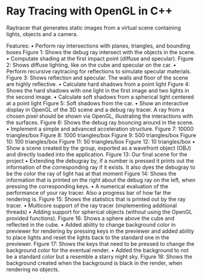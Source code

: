 # Ray Tracing with OpenGL in C++

Raytracer  that  generates  static  images  from  a  virtual  scene containing lights, objects and a camera.

Features:
• Perform ray intersections with planes, triangles, and bounding boxes 
Figure 1: Shows the debug ray intersect with the objects in the scene.
• Computate shading at the first impact point (diffuse and specular). 
Figure 2: Shows diffuse lighting, like on the cube and specular on the car.
• Perform recursive raytracing for reflections to simulate specular materials. 
Figure 3: Shows reflection and specular. The walls and floor of the scene are highly reflective.
• Calculate hard shadows from a point light 
Figure 4: Shows the hard shadows with one light in the first image and two lights in the second image.
• Calculate soft shadows from a spherical light centered at a point light 
Figure 5: Soft shadows from the car.
• Show an interactive display in OpenGL of the 3D scene and a debug ray tracer. A ray from a chosen pixel should be shown via OpenGL, illustrating the interactions with the surfaces. 
Figure 6: Shows the debug ray bouncing around in the scene.
• Implement a simple and advanced acceleration structure.
Figure 7: 10000 triangles/box
Figure 8: 1000 triangles/box
Figure 9: 500 triangles/box
Figure 10: 100 triangles/box
Figure 11: 50 triangles/box
Figure 12: 10 triangles/box
• Show a scene created by the group, exported as a wavefront object (OBJ) and directly loaded into the application. 
Figure 13: Our final scene for the project
• Extending the debugray by, if a number is pressed it prints out the information of the corresponding ray if it exists. It also dyes the debugray to be the color the ray of light has at that moment 
Figure 14: Shows the information that is printed on the right about the debug ray on the left, when pressing the corresponding keys.
• A numerical evaluation of the performance of your ray tracer. Also a progress bar of how far the rendering is. 
Figure 15: Shows the statistics that is printed out by the ray tracer.
• Multicore support of the ray tracer (implementing additional threads) 
• Adding support for spherical objects (without using the OpenGL provided functions).
Figure 16: Shows a sphere above the cube and reflected in the cube.
• Added ability to change background color in previewer for rendering by pressing keys in the previewer and added ability to place lights and reset the lights back to the standard one in the previewer.
Figure 17: Shows the keys that need to be pressed to change the background color for the eventual render.
• Added the background to not be a standard color but a resemble a starry night sky.
Figure 18: Shows the background created when the background is black in the render, when rendering no objects.
